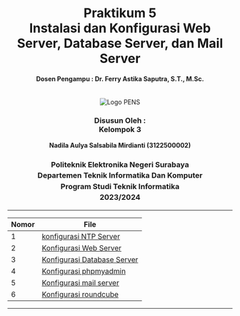 <div align="center">
  <h1 style="text-align: center;font-weight: bold">Praktikum 5<br>Instalasi dan Konfigurasi Web Server, Database Server, dan Mail Server</h1>
  <h4 style="text-align: center;">Dosen Pengampu : Dr. Ferry Astika Saputra, S.T., M.Sc.</h4>
</div>
<br />
<div align="center">
  <img src="https://upload.wikimedia.org/wikipedia/id/4/44/Logo_PENS.png" alt="Logo PENS">
  <h3 style="text-align: center;">Disusun Oleh : <br>Kelompok 3</h3>
  <p style="text-align: center;">
    <strong>Nadila Aulya Salsabila Mirdianti (3122500002)</strong><br>
  </p>

<h3 style="text-align: center;line-height: 1.5">Politeknik Elektronika Negeri Surabaya<br>Departemen Teknik Informatika Dan Komputer<br>Program Studi Teknik Informatika<br>2023/2024</h3>
  <hr>
</div>

| Nomor | File                                 |
|-------|--------------------------------------|
| 1     | [konfigurasi NTP Server](./network_time/readme.md) |
| 2     | [Konfigurasi Web Server](./web_server/readme.md) |
| 3     | [Konfigurasi Database Server](./database_server/readme.md) |
| 4     | [Konfigurasi phpmyadmin](./phpmyadmin/readme.md) |
| 5     | [Konfigurasi mail server](./mail_server/readme.md) |
| 6     | [Konfigurasi roundcube](./roundcube/readme.md) |

---